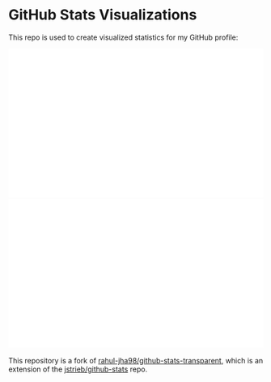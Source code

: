 # GitHub Stats Visualizations

This repo is used to create visualized statistics for my GitHub profile:

![Overview](https://raw.githubusercontent.com/alefirr/github-stats-transparent/output/generated/overview.svg)
![Languages usage](https://raw.githubusercontent.com/alefirr/github-stats-transparent/output/generated/languages.svg)

</a>

This repository is a fork of [rahul-jha98/github-stats-transparent](https://github.com/rahul-jha98/github-stats-transparent), which is an extension of the [jstrieb/github-stats](https://github.com/jstrieb/github-stats) repo.
